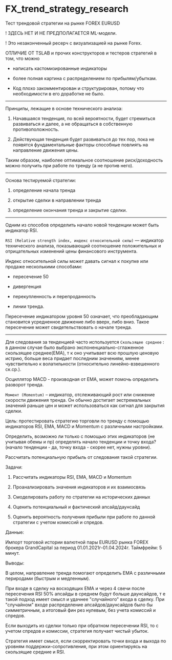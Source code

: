 # FX_trend_strategy_research
Тест трендовой стратегии на рынке FOREX EURUSD
 
!  ЗДЕСЬ НЕТ И НЕ ПРЕДПОЛАГАЕТСЯ ML-модели.

!  Это незаконченный ресерч с визуализацией на рынке Forex. 

ОТЛИЧИЕ ОТ TSLAB и прочих конструкторов и тестеров стратегий в том, что можно

- написать кастомизированные индикаторы

- более полная картина с распределением по прибылям/убыткам.

* Код плохо закомментирован и структурирован, потому что необходимости в его доработке не было.

 ______________________________

Принципы, лежащие в основе технического анализа:

1. Начавшаяся тенденция, по всей вероятности, будет стремиться развиваться и далее, а не обращаться в собственную противоположность. 

2. Действующая тенденция будет развиваться до тех пор, пока не появятся фундаментальные факторы способные повлиять на направление движения цены.

Таким образом, наиболее оптимальное соотношение риск/доходность можно получить при работе по тренду (а не против него).
_____________

Основа тестируемой стратегии: 

1. определение начала тренда

2. открытие сделки в направлении тренда

3. определение окончания тренда и закрытие сделки.
______________________________

Одним из способов определить начало новой тенденции может быть индикатор RSI.

`RSI (Relative strength index, индекс относительной силы)` — индикатор технического анализа, показывающий соотношение положительных и отрицательных изменений цены финансового инструмента.

Индекс относительной силы может давать сигнал к покупке или продаже несколькими способами:

- пересечение 50 

- дивергенция 

- перекупленность и перепроданность 

- линии тренда.
 
Пересечение индикатором уровня 50 означает, что преобладающим становится усредненное движение либо вверх, либо вниз. Такое пересечение может свидетельствовать о начале тренда. 
______________________

Для следования за тенденцией часто используется `Скользящее среднее` : в данном случае было выбрано экспоненциально-сглаженное скользящее среднее(EMA), т к оно учитывает всю прошлую ценовую истрию, больше веса придает последним значениям, менее чувствительно к волатильности (относительно линейно-взвешенного ск.ср.).

Осциллятор MACD - производная от EMA, может помочь определить разворот тренда.

`Момент (Momentum)` – индикатор, отслеживающий рост или снижение скорости движения тренда. Он обычно достигает экстремальных значений раньше цен и может использоваться как сигнал для закрытия сделки. 

Цель: протестировать стратегию торговли по тренду с помощью индикаторов RSI, EMA, МАCD и Momentum с различными настройками.

Определить, возможно ли только с помощью этих индикаторов (не учитывая обемы и пр) определять начало тенденции и точку входа? (начало тенденции - да, точку входа - скорее нет, нужны уровни).

Рассчитать потенциальную прибыль от следования такой стратегии.

Задачи:

1. Рассчитать индикаторы RSI, EMA, МАCD и Momentum

2. Проанализировать значения индикаторов и их взаимосвязь

3. Смоделировать работу по стратегии на исторических данных

4. Оценить потенциальный и фактический апсайд/даунсайд

5. Оценить вероятность получения прибыли при работе по данной стратегии с учетом комиссий и спредов.

Данные: 

Импорт торговой истории валютной пары EURUSD рынка FOREX брокера GrandCapital за период 01.01.2021г-01.04.2024г. Таймфрейм: 5 минут.

Выводы:

В целом, направление тренда помогают определить EMA с различными периродами (быстрым и медленным).
 
При входе в сделку на восходящих EMA и через 4 свечи после пересечения RSI 50% апсайды в среднем будут больше даунсайдов, т е такой подход имеет смысл и удачнее "случайного" входа в сделку. При "случайном" входе распределение апсайдов/даунсайдов было бы симметричным, а итоговый фин рез нулевым, без учета комиссий и спредов.

Если выходить из сделки только при обратном пересечении RSI, то с учетом спредов и комиссии, стратегия получает чистый убыток.

Стратегия имеет смысл, если скорректировать точки входа и выхода по уровням поддержки-сопротивления, при этом ориентируясь на скользящие средние и RSI.

